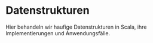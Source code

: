 # Datenstrukturen

Hier behandeln wir haufige Datenstrukturen in Scala, ihre Implementierungen und Anwendungsfälle.
